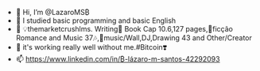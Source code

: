 - 👋 Hi, I’m @LazaroMS₿
- 👀 I studied basic programming and basic English
- 🌱 💡themarketcrushlms. Writing📝 Book Cap 10.6,127 pages,📜ficção Romance and Music 37🎶,🥁music/Wall,DJ,Drawing 43 and Other/Creator
- 💞️ it's working really well without me.#Bitcoin❣️
- 📫 https://www.linkedin.com/in/₿-lázaro-m-santos-42292093
<!---
Lazaroms/Lazaroms is a ✨ special ✨ repository because its `README.md` (this file) appears on your GitHub profile.
You can click the Preview link to take a look at your changes.
--->
